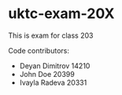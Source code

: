# uktc-exam-20X

This is exam for class 203

Code contributors:
- Deyan Dimitrov 14210
- John Doe 20399
- Ivayla Radeva 20331
